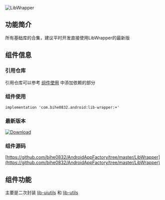 ![LibWrapper](https://img.shields.io/badge/AndroidAppFactory-LibWrapper-brightgreen)
## 功能简介

所有基础库的合集，建议平时开发直接使用LibWrapper的最新版

## 组件信息

### 引用仓库

引用仓库可以参考 [组件使用](./../start.md) 中添加依赖的部分

### 组件使用

    implementation 'com.bihe0832.android:lib-wrapper:+'

### 最新版本

[ ![Download](https://api.bintray.com/packages/bihe0832/android/lib-wrapper/images/download.svg) ](https://bintray.com/bihe0832/android/lib-wrapper/_latestVersion)


### 组件源码

[https://github.com/bihe0832/AndroidAppFactory/tree/master/LibWrapper](https://github.com/bihe0832/AndroidAppFactory/tree/master/LibWrapper)

## 组件功能

主要是二次封装 [lib-uiutils](./lib-uiutils.md) 和 [lib-utils](./lib-utils.md)